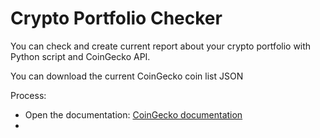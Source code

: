 # Crypto Portfolio Checker

You can check and create current report about your crypto portfolio with Python script and CoinGecko API.

You can download the current CoinGecko coin list JSON

Process:

- Open the documentation: [CoinGecko documentation](https://www.coingecko.com/en/api/documentation)
- 
```

